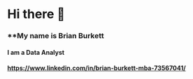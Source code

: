 # Hi there 👋
### **My name is Brian Burkett
#### **I am a Data Analyst**
#### **https://www.linkedin.com/in/brian-burkett-mba-73567041/**

<!--
**bburkett504/bburkett504** is a ✨ _special_ ✨ repository because its `README.md` (this file) appears on your GitHub profile.


- 🔭 I’m currently working on a projects to display and further refine my analysis skills.
- 🌱 I’m currently learning Python.
- 👯 I’m looking to collaborate on data anlaysis projects regardless of sector.
- 📫 How to reach me: @ my github inbox or bburkett504@gmail.com
- 😄 Pronouns: he/him/his
- ⚡ Fun fact: I am subsribed to Numberphile and find Maths interesting.
-->

